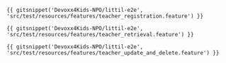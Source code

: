 ~~~{.gherkin linenums=1 title="Registration"}
{{ gitsnippet('Devoxx4Kids-NPO/littil-e2e', 'src/test/resources/features/teacher_registration.feature') }}
~~~

~~~{.gherkin linenums=1 title="Retrieval"}
{{ gitsnippet('Devoxx4Kids-NPO/littil-e2e', 'src/test/resources/features/teacher_retrieval.feature') }}
~~~

~~~{.gherkin linenums=1 title="Update and delete"}
{{ gitsnippet('Devoxx4Kids-NPO/littil-e2e', 'src/test/resources/features/teacher_update_and_delete.feature') }}
~~~
